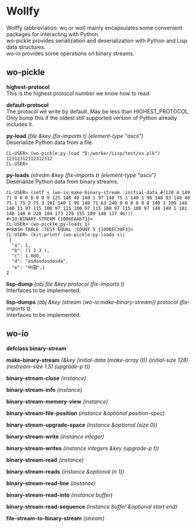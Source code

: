 # Wollfy
Wolffy (abbreviation: wo or wol) mainly encapsulates some convenient packages for interacting with Python.  
wo-pickle provides serialization and deserialization with Python and Lisp data structures.  
wo-io provides some operations on binary streams.  


## wo-pickle
**highest-protocol**  
This is the highest protocol number we know how to read.

**default-protocol**  
The protocol we write by default. May be less than HIGHEST_PROTOCOL. Only bump this if the oldest still supported version of Python already includes it.

**py-load** *(file &key (fix-imports t) (element-type "ascii")*  
Deserialize Python data from a file.
```
CL-USER> (wo-pickle:py-load "D:/worker/Lisp/test/xx.plk")
12312312112312312
CL-USER> 
```

**py-loads** *(stream &key (fix-imports t) (element-type "ascii")*  
Deserialize Python data from binary streams.
```
CL-USER> (setf s (wo-io:make-binary-stream :initial-data #(128 4 149 71 0 0 0 0 0 0 0 125 148 40 140 1 97 148 75 1 140 1 98 148 93 148 40 75 1 75 2 75 3 101 140 1 99 148 71 63 240 0 0 0 0 0 0 140 1 100 148 140 13 97 115 100 97 115 100 97 115 100 97 115 100 97 148 140 1 101 148 140 6 228 184 173 229 155 189 148 117 46)))
#<IO:BINARY-STREAM {1006EAA673}>
CL-USER> (wo-pickle:py-loads s)
#<HASH-TABLE :TEST EQUAL :COUNT 5 {1006EC30F3}>
CL-USER> (kit:printf (wo-pickle:py-loads s))
 {
  "a": 1,
  "b": (1 2 3 ), 
  "c": 1.0d0,
  "d": "asdasdasdasda",
  "e": "中国",}
2
```

**lisp-dump** *(obj file &key protocol (fix-imports t)*  
Interfaces to be implemented.  

**lisp-dumps** *(obj &key (stream (wo-io:make-binary-stream)) protocol (fix-imports t)*  
Interfaces to be implemented.


## wo-io
**defclass binary-stream**


**make-binary-stream** *(&key (initial-data (make-array 0)) (initial-size 128) (restream-size 1.5) (upgrade-p t))*


**binary-stream-close** *(instance)*


**binary-stream-info** *(instance)*


**binary-stream-memery-view** *(instance)*


**binary-stream-file-position** *(instance &optional position-spec)*


**binary-stream-upgrade-space** *(instance &optional (size 0))*


**binary-stream-write** *(instance integer)*


**binary-stream-writes** *(instance integers &key (upgrade-p t))*


**binary-stream-read** *(instance)*


**binary-stream-reads** *(instance &optional (n 1))*


**binary-stream-read-line** *(instance)*


**binary-stream-read-into** *(instance buffer)*


**binary-stream-read-sequence** *(instance buffer &optional start end)*


**file-stream-to-binary-stream** *(stream)*
